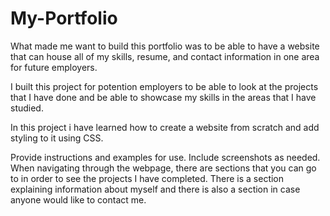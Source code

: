 # My-Portfolio


What made me want to build this portfolio was to be able to have a website that can house all of my skills, resume, and contact information in one area for future employers.

I built this project for potention employers to be able to look at the projects that I have done and be able to showcase my skills in the areas that I have studied.

In this project i have learned how to create a website from scratch and add styling to it using CSS.


Provide instructions and examples for use. Include screenshots as needed.
When navigating through the webpage, there are sections that you can go to in order to see the projects I have completed. There is a section explaining information about myself and there is also a section in case anyone would like to contact me.



